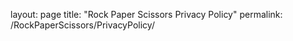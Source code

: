 layout: page
title: "Rock Paper Scissors Privacy Policy"
permalink: /RockPaperScissors/PrivacyPolicy/
